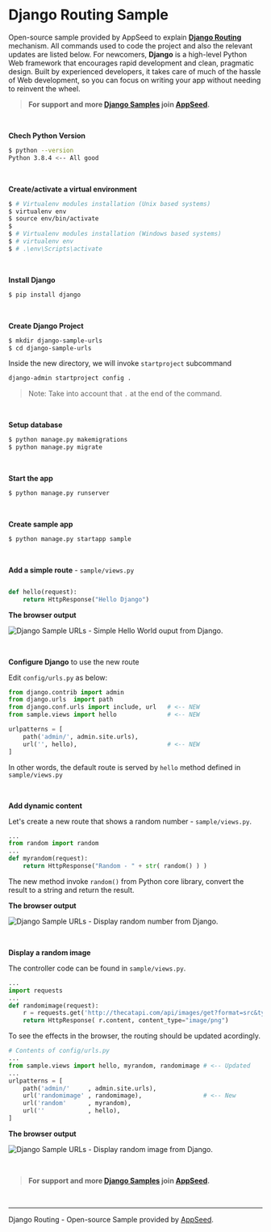 # Django Routing Sample

Open-source sample provided by AppSeed to explain **[Django Routing](https://docs.appseed.us/samples/django/django-routing)** mechanism. All commands used to code the project and also the relevant updates are listed below. For newcomers, **Django** is a high-level Python Web framework that encourages rapid development and clean, pragmatic design. Built by experienced developers, it takes care of much of the hassle of Web development, so you can focus on writing your app without needing to reinvent the wheel. 

> **For support and more [Django Samples](https://appseed.us/admin-dashboards/django) join [AppSeed](https://appseed.us).**

<br />

**Chech Python Version**

```bash
$ python --version
Python 3.8.4 <-- All good
```

<br />

**Create/activate a virtual environment**

```bash
$ # Virtualenv modules installation (Unix based systems)
$ virtualenv env
$ source env/bin/activate
$
$ # Virtualenv modules installation (Windows based systems)
$ # virtualenv env
$ # .\env\Scripts\activate
```

<br />

**Install Django**

```bash
$ pip install django
```

<br />

**Create Django Project**

```bash
$ mkdir django-sample-urls
$ cd django-sample-urls
```

Inside the new directory, we will invoke `startproject` subcommand

```bash
django-admin startproject config .
``` 

> Note: Take into account that `.` at the end of the command.

<br />

**Setup database**

```bash
$ python manage.py makemigrations
$ python manage.py migrate
```

<br />

**Start the app**

```bash
$ python manage.py runserver 
```

<br />

**Create sample app**

```bash
$ python manage.py startapp sample
```

<br />

**Add a simple route** - `sample/views.py`

```python

def hello(request): 
    return HttpResponse("Hello Django") 

```

**The browser output**

![Django Sample URLs - Simple Hello World ouput from Django.](https://user-images.githubusercontent.com/51070104/122039333-41c89e80-cddf-11eb-9a69-9e797dcb2e46.png)

<br />

**Configure Django** to use the new route

Edit `config/urls.py` as below:

```python
from django.contrib import admin
from django.urls  import path
from django.conf.urls import include, url   # <-- NEW
from sample.views import hello              # <-- NEW

urlpatterns = [
    path('admin/', admin.site.urls),
    url('', hello),                         # <-- NEW
]
```

In other words, the default route is served by `hello` method defined in `sample/views.py`

<br />

**Add dynamic content** 

Let's create a new route that shows a random number - `sample/views.py`.

```python
...
from random import random
...
def myrandom(request): 
    return HttpResponse("Random - " + str( random() ) ) 

```

The new method invoke `random()` from Python core library, convert the result to a string and return the result. 

**The browser output**

![Django Sample URLs - Display random number from Django.](https://user-images.githubusercontent.com/51070104/122039552-789eb480-cddf-11eb-9f01-8707c19ded69.png)

<br />

**Display a random image**

The controller code can be found in `sample/views.py`.

```python
...
import requests
...
def randomimage(request):
    r = requests.get('http://thecatapi.com/api/images/get?format=src&type=png')
    return HttpResponse( r.content, content_type="image/png")
```

To see the effects in the browser, the routing should be updated acordingly. 

```python
# Contents of config/urls.py
...
from sample.views import hello, myrandom, randomimage # <-- Updated 
...
urlpatterns = [
    path('admin/'     , admin.site.urls),
    url('randomimage' , randomimage),                 # <-- New
    url('random'      , myrandom),
    url(''            , hello), 
]
```

**The browser output**

![Django Sample URLs - Display random image from Django.](https://user-images.githubusercontent.com/51070104/122039724-a1bf4500-cddf-11eb-8dc5-d8171284bf4a.png)

<br />

> **For support and more [Django Samples](https://appseed.us/admin-dashboards/django) join [AppSeed](https://appseed.us).**

<br />

---
Django Routing - Open-source Sample provided by [AppSeed](https://appseed.us/app-generator). 
